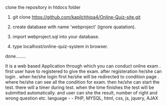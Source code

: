 clone the repository in htdocs folder

1. git clone https://github.com/kapilchhipa4/Online-Quiz-site.git

2. create database with name 'webproject'  (ignore quatation).

3. import webproject.sql into your database.

4. type localhost/online-quiz-system in browser.

done........

It is a web based Application through which you can conduct online exam . first user have to registered to give the exam. after registeration he/she can login . when he/she login first he/she will be redirected to condition page . where he/she can see all the condition for exam. then he/she can start the test. there will a timer during test. when the time finishes the test will be submitted automatically. and user can she the result, number of right and wrong question etc. 
language - - PHP, MYSQL, html, css, js, jquery, AJAX
